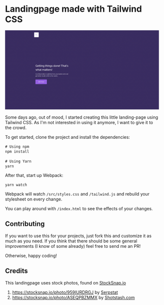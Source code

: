 # Landingpage made with Tailwind CSS

![Screenshot](/screenshot.png)

Some days ago, out of mood, I started creating this little landing-page using Tailwind CSS. As I'm not interested in using it anymore, I want to give it to the crowd.

To get started, clone the project and install the dependencies:

```
# Using npm
npm install

# Using Yarn
yarn
```

After that, start up Webpack:

```
yarn watch
```

Webpack will watch `/src/styles.css` and `/tailwind.js` and rebuild your stylesheet on every change.

You can play around with `/index.html` to see the effects of your changes.

## Contributing

If you want to use this for your projects, just fork this and customize it as much as you need. If you think that there should be some general improvements (I know of some already) feel free to send me an PR!

Otherwise, happy coding!

## Credits

This landingpage uses stock photos, found on [StockSnap.io](https://stocksnap.io/)

1. https://stocksnap.io/photo/959IURDRGJ by [Serpstat](https://stocksnap.io/author/serpstat)
2. https://stocksnap.io/photo/ASEQPBZMMX by [Shotstash.com](https://stocksnap.io/author/56839)